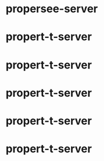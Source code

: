 # propersee-server
# propert-t-server
# propert-t-server
# propert-t-server
# propert-t-server
# propert-t-server
